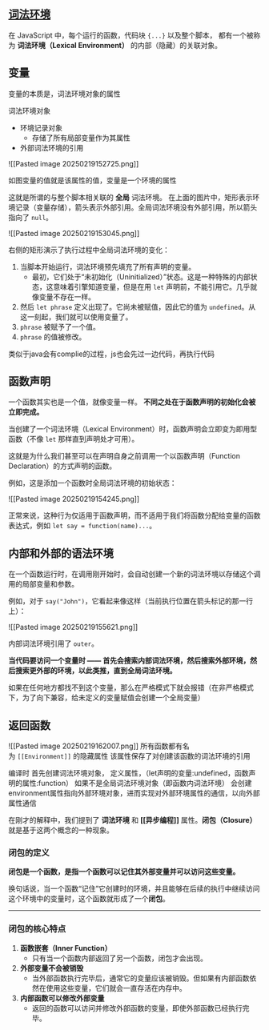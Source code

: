 ## [词法环境](https://zh.javascript.info/closure#ci-fa-huan-jing)

在 JavaScript 中，每个运行的函数，代码块 `{...}` 以及整个脚本，
都有一个被称为 **词法环境（Lexical Environment）** 的内部（隐藏）的关联对象。

## 变量

变量的本质是，词法环境对象的属性

词法环境对象

- 环境记录对象
	- 存储了所有局部变量作为其属性
- 外部词法环境的引用

![[Pasted image 20250219152725.png]]

如图变量的值就是该属性的值，变量是一个环境的属性

这就是所谓的与整个脚本相关联的 **全局** 词法环境。
在上面的图片中，矩形表示环境记录（变量存储），箭头表示外部引用。全局词法环境没有外部引用，所以箭头指向了 `null`。

![[Pasted image 20250219153045.png]]

右侧的矩形演示了执行过程中全局词法环境的变化：

1. 当脚本开始运行，词法环境预先填充了所有声明的变量。
    - 最初，它们处于“未初始化（Uninitialized）”状态。这是一种特殊的内部状态，这意味着引擎知道变量，但是在用 `let` 声明前，不能引用它。几乎就像变量不存在一样。
2. 然后 `let phrase` 定义出现了。它尚未被赋值，因此它的值为 `undefined`。从这一刻起，我们就可以使用变量了。
3. `phrase` 被赋予了一个值。
4. `phrase` 的值被修改。

类似于java会有complie的过程，js也会先过一边代码，再执行代码

## 函数声明

一个函数其实也是一个值，就像变量一样。
**不同之处在于函数声明的初始化会被立即完成。**

当创建了一个词法环境（Lexical Environment）时，函数声明会立即变为即用型函数（不像 `let` 那样直到声明处才可用）。

这就是为什么我们甚至可以在声明自身之前调用一个以函数声明（Function Declaration）的方式声明的函数。

例如，这是添加一个函数时全局词法环境的初始状态：

![[Pasted image 20250219154245.png]]

正常来说，这种行为仅适用于函数声明，而不适用于我们将函数分配给变量的函数表达式，例如 `let say = function(name)...`。

## 内部和外部的语法环境

在一个函数运行时，在调用刚开始时，会自动创建一个新的词法环境以存储这个调用的局部变量和参数。

例如，对于 `say("John")`，它看起来像这样（当前执行位置在箭头标记的那一行上）：

![[Pasted image 20250219155621.png]]

内部词法环境引用了 `outer`。

**当代码要访问一个变量时 —— 首先会搜索内部词法环境，然后搜索外部环境，然后搜索更外部的环境，以此类推，直到全局词法环境。**

如果在任何地方都找不到这个变量，那么在严格模式下就会报错（在非严格模式下，为了向下兼容，给未定义的变量赋值会创建一个全局变量）

## 返回函数

![[Pasted image 20250219162007.png]]
所有函数都有名为 `[[Environment]]` 的隐藏属性
该属性保存了对创建该函数的词法环境的引用

编译时
首先创建词法环境对象，
定义属性，（let声明的变量:undefined，函数声明的属性:function）
如果不是全局词法环境对象（即函数内词法环境）
会创建environment属性指向外部环境对象，进而实现对外部环境属性的通信，以向外部属性通信

在刚才的解释中，我们提到了 **词法环境** 和 **[[异步编程]]** 属性。**闭包（Closure）** 就是基于这两个概念的一种现象。

### **闭包的定义**

**闭包是一个函数，是指一个函数可以记住其外部变量并可以访问这些变量。**

换句话说，当一个函数“记住”它创建时的环境，并且能够在后续的执行中继续访问这个环境中的变量时，这个函数就形成了一个**闭包**。

---

### **闭包的核心特点**

1. **函数嵌套（Inner Function）**
    - 只有当一个函数内部返回了另一个函数，闭包才会出现。
2. **外部变量不会被销毁**
    - 当外部函数执行完毕后，通常它的变量应该被销毁。但如果有内部函数依然在使用这些变量，它们就会一直存活在内存中。
3. **内部函数可以修改外部变量**
    - 返回的函数可以访问并修改外部函数的变量，即使外部函数已经执行完毕。



